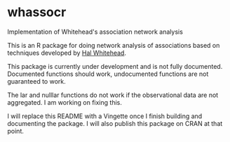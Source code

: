 # whassocr
Implementation of Whitehead's association network analysis

This is an R package for doing network analysis of associations based on techniques developed by [Hal Whitehead](http://whitelab.biology.dal.ca/hw/hal.htm).

This package is currently under development and is not fully documented. Documented functions should work, 
undocumented functions are not guaranteed to work.

The lar and nulllar functions do not work if the observational data are not aggregated. I am working on fixing this.

I will replace this README with a Vingette once I finish building and documenting the package. I will also publish this package
on CRAN at that point. 
